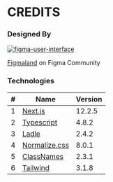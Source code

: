 # CREDITS

### Designed By

[![figma-user-interface][ui-link]][figmaland-link]

[Figmaland][figmaland-link] on Figma Community

[figmaland-link]: https://figmaland.com
[ui-link]: https://www.figma.com/file/P9akOsFU4EPp6pblEO42kO/Course-Leap---simple-website%C2%A0template-download-html-with%C2%A0css-for-course-(Community)?node-id=0%3A3

### Technologies

| #   | Name                            | Version |
| --- | ------------------------------- | ------- |
| 1   | [Next.js][next-js-link]         | 12.2.5  |
| 2   | [Typescript][typescript-link]   | 4.8.2   |
| 3   | [Ladle][ladle-link]             | 2.4.2   |
| 4   | [Normalize.css][normalize-link] | 8.0.1   |
| 5   | [ClassNames][classnames-link]   | 2.3.1   |
| 6   | [Tailwind][tailwind-link]       | 3.1.8   |

[next-js-link]: https://nextjs.org
[typescript-link]: https://www.typescriptlang.org
[ladle-link]: https://www.ladle.dev
[normalize-link]: https://necolas.github.io/normalize.css
[classnames-link]: https://www.npmjs.com/package/classnames
[tailwind-link]: https://tailwindcss.com
